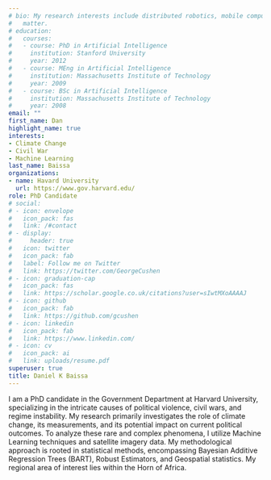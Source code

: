 ```yaml
---
# bio: My research interests include distributed robotics, mobile computing and programmable
#   matter.
# education:
#   courses:
#   - course: PhD in Artificial Intelligence
#     institution: Stanford University
#     year: 2012
#   - course: MEng in Artificial Intelligence
#     institution: Massachusetts Institute of Technology
#     year: 2009
#   - course: BSc in Artificial Intelligence
#     institution: Massachusetts Institute of Technology
#     year: 2008
email: ""
first_name: Dan
highlight_name: true
interests:
- Climate Change
- Civil War
- Machine Learning
last_name: Baissa
organizations:
- name: Havard University
  url: https://www.gov.harvard.edu/
role: PhD Candidate
# social:
# - icon: envelope
#   icon_pack: fas
#   link: /#contact
# - display:
#     header: true
#   icon: twitter
#   icon_pack: fab
#   label: Follow me on Twitter
#   link: https://twitter.com/GeorgeCushen
# - icon: graduation-cap
#   icon_pack: fas
#   link: https://scholar.google.co.uk/citations?user=sIwtMXoAAAAJ
# - icon: github
#   icon_pack: fab
#   link: https://github.com/gcushen
# - icon: linkedin
#   icon_pack: fab
#   link: https://www.linkedin.com/
# - icon: cv
#   icon_pack: ai
#   link: uploads/resume.pdf
superuser: true
title: Daniel K Baissa
---
```

I am a PhD candidate in the Government Department at Harvard University, specializing in the intricate causes of political violence, civil wars, and regime instability. My research primarily investigates the role of climate change, its measurements, and its potential impact on current political outcomes. To analyze these rare and complex phenomena, I utilize Machine Learning techniques and satellite imagery data. My methodological approach is rooted in statistical methods, encompassing Bayesian Additive Regression Trees (BART), Robust Estimators, and Geospatial statistics. My regional area of interest lies within the Horn of Africa.


